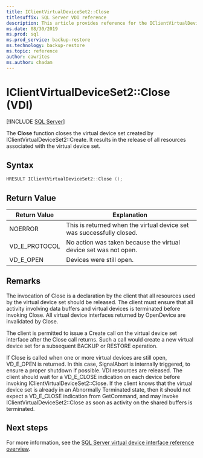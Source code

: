 ```yaml
---
title: IClientVirtualDeviceSet2::Close
titlesuffix: SQL Server VDI reference
description: This article provides reference for the IClientVirtualDeviceSet2::Close command.
ms.date: 08/30/2019
ms.prod: sql
ms.prod_service: backup-restore
ms.technology: backup-restore
ms.topic: reference
author: cawrites
ms.author: chadam
---
```


# IClientVirtualDeviceSet2::Close (VDI)

[!INCLUDE [SQL Server](../../../includes/applies-to-version/sqlserver.md)]

The **Close** function closes the virtual device set created by IClientVirtualDeviceSet2::Create. It results in the release of all resources associated with the virtual device set.

## Syntax

```c
HRESULT IClientVirtualDeviceSet2::Close ();
```

## Return Value

|Return Value | Explanation |
|---|---|
| NOERROR | This is returned when the virtual device set was successfully closed. |
| VD_E_PROTOCOL | No action was taken because the virtual device set was not open. |
| VD_E_OPEN | Devices were still open. |

## Remarks

The invocation of Close is a declaration by the client that all resources used by the virtual device set should be released. The client must ensure that all activity involving data buffers and virtual devices is terminated before invoking Close. All virtual device interfaces returned by OpenDevice are invalidated by Close.

The client is permitted to issue a Create call on the virtual device set interface after the Close call returns. Such a call would create a new virtual device set for a subsequent BACKUP or RESTORE operation.

If Close is called when one or more virtual devices are still open, VD_E_OPEN is returned. In this case, SignalAbort is internally triggered, to ensure a proper shutdown if possible. VDI resources are released. The client should wait for a VD_E_CLOSE indication on each device before invoking IClientVirtualDeviceSet2::Close. If the client knows that the virtual device set is already in an Abnormally Terminated state, then it should not expect a VD_E_CLOSE indication from GetCommand, and may invoke IClientVirtualDeviceSet2::Close as soon as activity on the shared buffers is terminated.

## Next steps

For more information, see the [SQL Server virtual device interface reference overview](reference-virtual-device-interface.md).